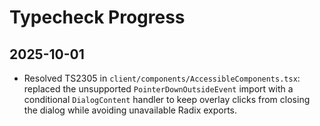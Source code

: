 # Typecheck Progress

## 2025-10-01
- Resolved TS2305 in `client/components/AccessibleComponents.tsx`: replaced the unsupported `PointerDownOutsideEvent` import with a conditional `DialogContent` handler to keep overlay clicks from closing the dialog while avoiding unavailable Radix exports.
